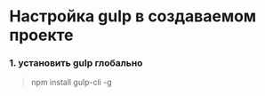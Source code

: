 #                                                       Настройка gulp в создаваемом проекте  # 
### 1.  установить gulp глобально      
   > npm install gulp-cli -g


